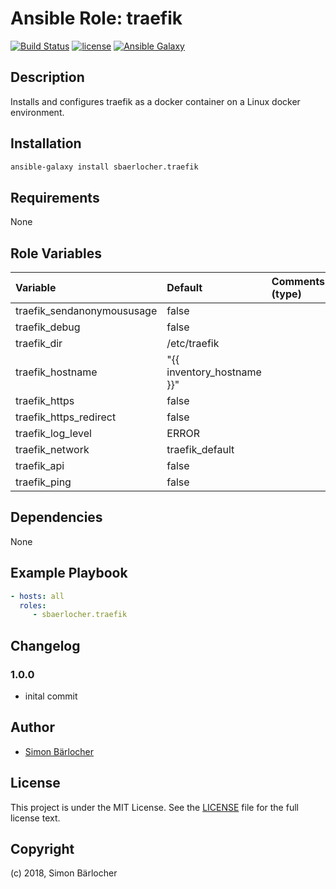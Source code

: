 # Ansible Role: traefik

[![Build Status](https://travis-ci.org/sbaerlocher/ansible.traefik.svg?branch=master)](https://travis-ci.org/sbaerlocher/ansible.traefik) [![license](https://img.shields.io/github/license/mashape/apistatus.svg)](https://sbaerlo.ch/licence) [![Ansible Galaxy](https://img.shields.io/badge/ansible--galaxy-traefik-blue.svg)](https://galaxy.ansible.com/sbaerlocher/traefik)

## Description

Installs and configures traefik as a docker container on a Linux docker environment.

## Installation

```bash
ansible-galaxy install sbaerlocher.traefik
```

## Requirements

None

## Role Variables

| Variable             | Default     | Comments (type)                                   |
| :---                 | :---        | :---                                              |
| traefik_sendanonymoususage | false | |
| traefik_debug | false | |
| traefik_dir | /etc/traefik | |
| traefik_hostname | "{{ inventory_hostname }}" | |
| traefik_https | false | |
| traefik_https_redirect | false | |
| traefik_log_level | ERROR | |
| traefik_network | traefik_default | |
| traefik_api | false | |
| traefik_ping | false | |

## Dependencies

None

## Example Playbook

```yml
- hosts: all
  roles:
     - sbaerlocher.traefik
```

## Changelog

### 1.0.0

* inital commit

## Author

* [Simon Bärlocher](https://sbaerlocher.ch)

## License

This project is under the MIT License. See the [LICENSE](https://sbaerlo.ch/licence) file for the full license text.

## Copyright

(c) 2018, Simon Bärlocher